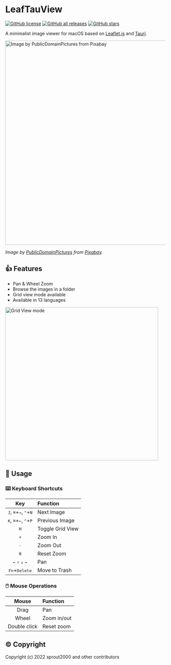 # LeafTauView

[![GitHub license](https://img.shields.io/github/license/sprout2000/leafview-tauri)](https://github.com/sprout2000/leafview-tauri/blob/main/LICENSE.md)
[![GitHub all releases](https://img.shields.io/github/downloads/sprout2000/leafview-tauri/total)](https://github.com/sprout2000/leafview-tauri/releases)
[![GitHub stars](https://img.shields.io/github/stars/sprout2000/leafview-tauri)](https://github.com/sprout2000/leafview-tauri/stargazers)

A minimalist image viewer for macOS based on [Leaflet.js](https://leafletjs.com/) and [Tauri](https://tauri.studio/).

<img width="640" alt="Image by PublicDomainPictures from Pixabay" src="https://user-images.githubusercontent.com/52094761/200149724-627958fa-d4f0-4ad1-8e26-046bbc29a689.png">

_Image by <a href="https://pixabay.com/ja/users/publicdomainpictures-14/?utm_source=link-attribution&amp;utm_medium=referral&amp;utm_campaign=image&amp;utm_content=163480">PublicDomainPictures</a> from <a href="https://pixabay.com/ja//?utm_source=link-attribution&amp;utm_medium=referral&amp;utm_campaign=image&amp;utm_content=163480">Pixabay</a>._

## :thumbsup: Features

- Pan & Wheel Zoom
- Browse the images in a folder
- Grid view mode available
- Available in 13 languages

<img width="480" alt="Grid View mode" src="https://user-images.githubusercontent.com/52094761/211186666-f0c6b745-acdc-456e-be3f-84525249ba34.png">

## :green_book: Usage

### :keyboard: Keyboard Shortcuts

|                                Key                                 | Function         |
| :----------------------------------------------------------------: | :--------------- |
| <kbd>J</kbd>, <kbd>⌘</kbd>+<kbd>→</kbd>, <kbd>⌃</kbd>+<kbd>N</kbd> | Next Image       |
| <kbd>K</kbd>, <kbd>⌘</kbd>+<kbd>←</kbd>, <kbd>⌃</kbd>+<kbd>P</kbd> | Previous Image   |
|                            <kbd>H</kbd>                            | Toggle Grid View |
|                            <kbd>+</kbd>                            | Zoom In          |
|                            <kbd>-</kbd>                            | Zoom Out         |
|                            <kbd>0</kbd>                            | Reset Zoom       |
|        <kbd>←</kbd> <kbd>↑</kbd> <kbd>↓</kbd> <kbd>→</kbd>         | Pan              |
|                  <kbd>Fn</kbd>+<kbd>Delete</kbd>                   | Move to Trash    |

### :computer_mouse: Mouse Operations

|    Mouse     | Function    |
| :----------: | :---------- |
|     Drag     | Pan         |
|    Wheel     | Zoom in/out |
| Double click | Reset zoom  |

## :copyright: Copyright

Copyright (c) 2022 sprout2000 and other contributors
